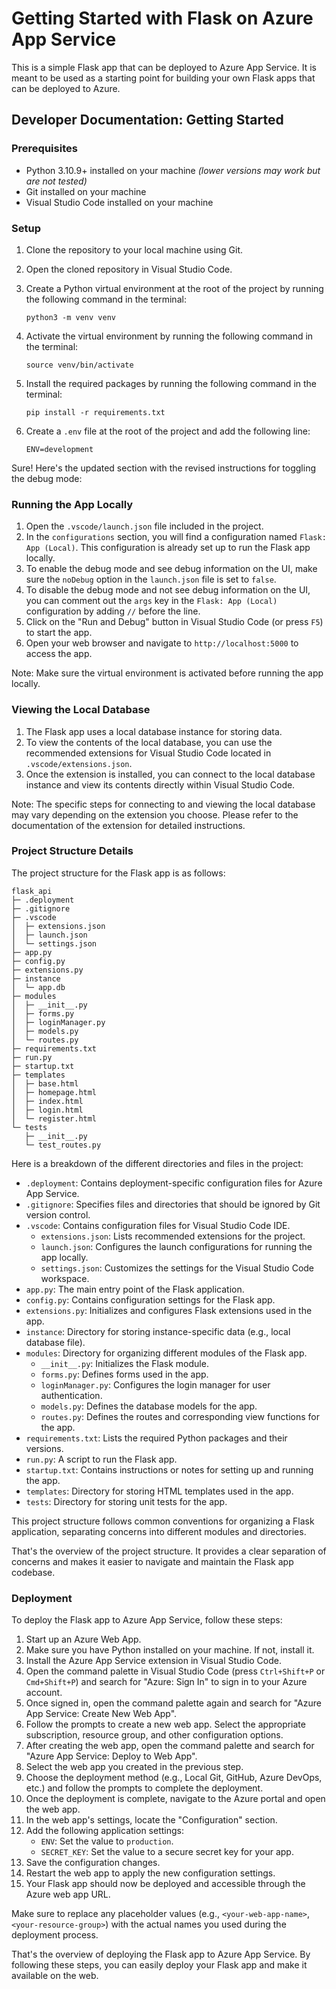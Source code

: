 # Getting Started with Flask on Azure App Service

This is a simple Flask app that can be deployed to Azure App Service. It is meant to be used as a starting point for building your own Flask apps that can be deployed to Azure.

## Developer Documentation: Getting Started

### Prerequisites

- Python 3.10.9+ installed on your machine *(lower versions may work but are not tested)*
- Git installed on your machine
- Visual Studio Code installed on your machine

### Setup

1. Clone the repository to your local machine using Git.
2. Open the cloned repository in Visual Studio Code.
3. Create a Python virtual environment at the root of the project by running the following command in the terminal:

   ```shell
   python3 -m venv venv
   ```

4. Activate the virtual environment by running the following command in the terminal:

   ```shell
   source venv/bin/activate
   ```

5. Install the required packages by running the following command in the terminal:

   ```shell
   pip install -r requirements.txt
   ```

6. Create a `.env` file at the root of the project and add the following line:

   ```shell
   ENV=development
   ```

Sure! Here's the updated section with the revised instructions for toggling the debug mode:

### Running the App Locally

1. Open the `.vscode/launch.json` file included in the project.
2. In the `configurations` section, you will find a configuration named `Flask: App (Local)`. This configuration is already set up to run the Flask app locally.
3. To enable the debug mode and see debug information on the UI, make sure the `noDebug` option in the `launch.json` file is set to `false`.
4. To disable the debug mode and not see debug information on the UI, you can comment out the `args` key in the `Flask: App (Local)` configuration by adding `//` before the line.
5. Click on the "Run and Debug" button in Visual Studio Code (or press `F5`) to start the app.
6. Open your web browser and navigate to `http://localhost:5000` to access the app.

Note: Make sure the virtual environment is activated before running the app locally.

### Viewing the Local Database

1. The Flask app uses a local database instance for storing data.
2. To view the contents of the local database, you can use the recommended extensions for Visual Studio Code located in `.vscode/extensions.json`.
3. Once the extension is installed, you can connect to the local database instance and view its contents directly within Visual Studio Code.

Note: The specific steps for connecting to and viewing the local database may vary depending on the extension you choose. Please refer to the documentation of the extension for detailed instructions.

### Project Structure Details

The project structure for the Flask app is as follows:

```tree
flask_api
├─ .deployment
├─ .gitignore
├─ .vscode
│  ├─ extensions.json
│  ├─ launch.json
│  └─ settings.json
├─ app.py
├─ config.py
├─ extensions.py
├─ instance
│  └─ app.db
├─ modules
│  ├─ __init__.py
│  ├─ forms.py
│  ├─ loginManager.py
│  ├─ models.py
│  └─ routes.py
├─ requirements.txt
├─ run.py
├─ startup.txt
├─ templates
│  ├─ base.html
│  ├─ homepage.html
│  ├─ index.html
│  ├─ login.html
│  └─ register.html
└─ tests
   ├─ __init__.py
   └─ test_routes.py
```

Here is a breakdown of the different directories and files in the project:

- `.deployment`: Contains deployment-specific configuration files for Azure App Service.
- `.gitignore`: Specifies files and directories that should be ignored by Git version control.
- `.vscode`: Contains configuration files for Visual Studio Code IDE.
  - `extensions.json`: Lists recommended extensions for the project.
  - `launch.json`: Configures the launch configurations for running the app locally.
  - `settings.json`: Customizes the settings for the Visual Studio Code workspace.
- `app.py`: The main entry point of the Flask application.
- `config.py`: Contains configuration settings for the Flask app.
- `extensions.py`: Initializes and configures Flask extensions used in the app.
- `instance`: Directory for storing instance-specific data (e.g., local database file).
- `modules`: Directory for organizing different modules of the Flask app.
  - `__init__.py`: Initializes the Flask module.
  - `forms.py`: Defines forms used in the app.
  - `loginManager.py`: Configures the login manager for user authentication.
  - `models.py`: Defines the database models for the app.
  - `routes.py`: Defines the routes and corresponding view functions for the app.
- `requirements.txt`: Lists the required Python packages and their versions.
- `run.py`: A script to run the Flask app.
- `startup.txt`: Contains instructions or notes for setting up and running the app.
- `templates`: Directory for storing HTML templates used in the app.
- `tests`: Directory for storing unit tests for the app.

This project structure follows common conventions for organizing a Flask application, separating concerns into different modules and directories.

That's the overview of the project structure. It provides a clear separation of concerns and makes it easier to navigate and maintain the Flask app codebase.

### Deployment

To deploy the Flask app to Azure App Service, follow these steps:

1. Start up an Azure Web App.
2. Make sure you have Python installed on your machine. If not, install it.
3. Install the Azure App Service extension in Visual Studio Code.
4. Open the command palette in Visual Studio Code (press `Ctrl+Shift+P` or `Cmd+Shift+P`) and search for "Azure: Sign In" to sign in to your Azure account.
5. Once signed in, open the command palette again and search for "Azure App Service: Create New Web App".
6. Follow the prompts to create a new web app. Select the appropriate subscription, resource group, and other configuration options.
7. After creating the web app, open the command palette and search for "Azure App Service: Deploy to Web App".
8. Select the web app you created in the previous step.
9. Choose the deployment method (e.g., Local Git, GitHub, Azure DevOps, etc.) and follow the prompts to complete the deployment.
10. Once the deployment is complete, navigate to the Azure portal and open the web app.
11. In the web app's settings, locate the "Configuration" section.
12. Add the following application settings:
    - `ENV`: Set the value to `production`.
    - `SECRET_KEY`: Set the value to a secure secret key for your app.
13. Save the configuration changes.
14. Restart the web app to apply the new configuration settings.
15. Your Flask app should now be deployed and accessible through the Azure web app URL.

Make sure to replace any placeholder values (e.g., `<your-web-app-name>`, `<your-resource-group>`) with the actual names you used during the deployment process.

That's the overview of deploying the Flask app to Azure App Service. By following these steps, you can easily deploy your Flask app and make it available on the web.
